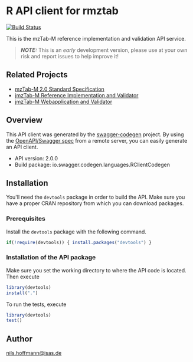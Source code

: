 # R API client for rmztab
[![Build Status](https://travis-ci.org/lifs-tools/rmzTab-m.svg?branch=master)](https://travis-ci.org/lifs-tools/rmzTab-m)

This is the mzTab-M reference implementation and validation API service.

> **_NOTE:_**  This is an *early* development version, please use at your own risk and report issues to help improve it!

## Related Projects

- [mzTab-M 2.0 Standard Specification](http://github.com/HUPO-PSI/mztab)
- [jmzTab-M Reference Implementation and Validator](https://github.com/lifs-tools/jmztab-m)
- [jmzTab-M Webapplication and Validator](https://github.com/lifs-tools/jmztab-m-webapp)

## Overview
This API client was generated by the [swagger-codegen](https://github.com/swagger-api/swagger-codegen) project. By using the [OpenAPI/Swagger spec](https://github.com/swagger-api/swagger-spec) from a remote server, you can easily generate an API client.

- API version: 2.0.0
- Build package: io.swagger.codegen.languages.RClientCodegen

## Installation
You'll need the `devtools` package in order to build the API.
Make sure you have a proper CRAN repository from which you can download packages.

### Prerequisites
Install the `devtools` package with the following command.
```R
if(!require(devtools)) { install.packages("devtools") }
```

### Installation of the API package
Make sure you set the working directory to where the API code is located.
Then execute
```R
library(devtools)
install(".")
```

To run the tests, execute
```R
library(devtools)
test()
```

## Author
nils.hoffmann@isas.de

